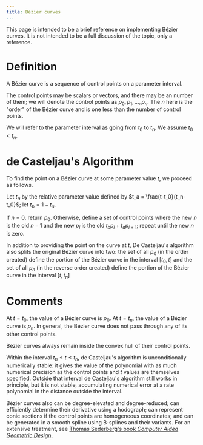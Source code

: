 ```yaml
---
title: Bézier curves
...
```


This page is intended to be a brief reference on implementing Bézier curves.
It is not intended to be a full discussion of the topic, only a reference.

# Definition

A Bézier curve is a sequence of control points on a parameter interval.

The control points may be scalars or vectors, and there may be an number of them;
we will denote the control points as $p_0, p_1, \dots, p_n$.
The $n$ here is the "order" of the Bézier curve and is one less than the number of control points.

We will refer to the parameter interval as going from $t_0$ to $t_n$.
We assume $t_0 < t_n$.

# de Casteljau's Algorithm

To find the point on a Bézier curve at some parameter value $t$, we proceed as follows.

Let $t_a$ by the relative parameter value defined by $t_a = \frac{t-t_0}{t_n-t_0}$;
let $t_b = 1-t_a$.

If $n=0$, return $p_0$.
Otherwise, define a set of control points
where the new $n$ is the old $n-1$
and the new $p_i$ is the old $t_b p_i + t_a p_{i+1}$;
repeat until the new $n$ is zero.

In addition to providing the point on the curve at $t$,
De Casteljau's algorithm also splits the original Bézier curve into two:
the set of all $p_0$ (in the order created) define the portion of the Bézier curve in the interval $[t_0, t]$
and the set of all $p_n$ (in the reverse order created) define the portion of the Bézier curve in the interval $[t, t_n]$

# Comments

At $t = t_0$, the value of a Bézier curve is $p_0$.
At $t = t_n$, the value of a Bézier curve is $p_n$.
In general, the Bézier curve does not pass through any of its other control points.

Bézier curves always remain inside the convex hull of their control points.

Within the interval $t_0 \le t \le t_n$, de Casteljau's algorithm is unconditionally numerically stable:
it gives the value of the polynomial with as much numerical precision as the control points and $t$ values are themselves specified.
Outside that interval de Casteljau's algorithm still works in principle, but it is not stable, accumulating numerical error at a rate polynomial in the distance outside the interval.

Bézier curves also can be degree-elevated and degree-reduced;
can efficiently determine their derivative using a hodograph;
can represent conic sections if the control points are homogeneous coordinates;
and can be generated in a smooth spline using B-splines and their variants.
For an extensive treatment, see [Thomas Sederberg's book *Computer Aided Geometric Design*](https://scholarsarchive.byu.edu/cgi/viewcontent.cgi?article=1000&context=facpub).
